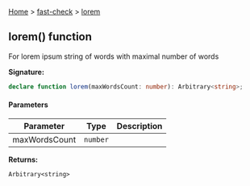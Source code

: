 [Home](/) &gt; [fast-check](../fast-check.md) &gt; [lorem](lorem_1.md)

## lorem() function

For lorem ipsum string of words with maximal number of words

<b>Signature:</b>

```typescript
declare function lorem(maxWordsCount: number): Arbitrary<string>;
```

#### Parameters

|  Parameter | Type | Description |
|  --- | --- | --- |
|  maxWordsCount | <code>number</code> |  |

<b>Returns:</b>

`Arbitrary<string>`

